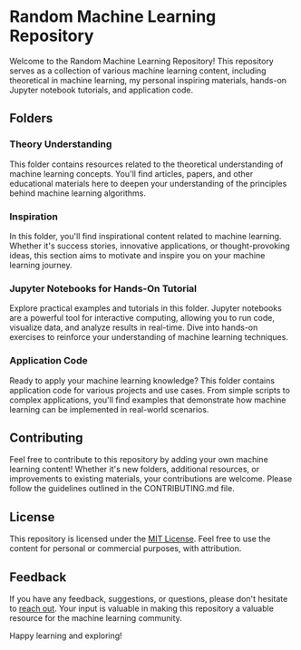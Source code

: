 # Random Machine Learning Repository

Welcome to the Random Machine Learning Repository! This repository serves as a collection of various machine learning content, including theoretical in machine learning, my personal inspiring materials, hands-on Jupyter notebook tutorials, and application code.

## Folders

### Theory Understanding
This folder contains resources related to the theoretical understanding of machine learning concepts. You'll find articles, papers, and other educational materials here to deepen your understanding of the principles behind machine learning algorithms.

### Inspiration
In this folder, you'll find inspirational content related to machine learning. Whether it's success stories, innovative applications, or thought-provoking ideas, this section aims to motivate and inspire you on your machine learning journey.

### Jupyter Notebooks for Hands-On Tutorial
Explore practical examples and tutorials in this folder. Jupyter notebooks are a powerful tool for interactive computing, allowing you to run code, visualize data, and analyze results in real-time. Dive into hands-on exercises to reinforce your understanding of machine learning techniques.

### Application Code
Ready to apply your machine learning knowledge? This folder contains application code for various projects and use cases. From simple scripts to complex applications, you'll find examples that demonstrate how machine learning can be implemented in real-world scenarios.

## Contributing
Feel free to contribute to this repository by adding your own machine learning content! Whether it's new folders, additional resources, or improvements to existing materials, your contributions are welcome. Please follow the guidelines outlined in the CONTRIBUTING.md file.

## License
This repository is licensed under the [MIT License](LICENSE). Feel free to use the content for personal or commercial purposes, with attribution.

## Feedback
If you have any feedback, suggestions, or questions, please don't hesitate to [reach out](mailto:youremail@example.com). Your input is valuable in making this repository a valuable resource for the machine learning community.

Happy learning and exploring!


